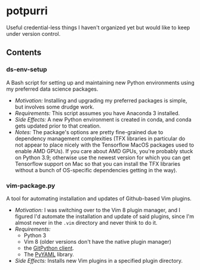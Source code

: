 # potpurri
Useful credential-less things I haven't organized yet but would like to keep under version control.


## Contents

### ds-env-setup

A Bash script for setting up and maintaining new Python environments using my preferred data science packages.
* *Motivation:* Installing and upgrading my preferred packages is simple, but involves some drudge work.
* *Requirements:* This script assumes you have Anaconda 3 installed.
* *Side Effects:* A new Python environment is created in conda, and conda gets updated prior to that creation.
* *Notes:* The package's options are pretty fine-grained due to dependency management complexities (TFX libraries in particular do not appear to place nicely with the Tensorflow MacOS packages used to enable AMD GPUs). If you care about AMD GPUs, you're probably stuck on Python 3.9; otherwise use the newest version for which you can get Tensorflow support on Mac so that you can install the TFX libraries without a bunch of OS-specific dependencies getting in the way).

### vim-package.py

A tool for automating installation and updates of Github-based Vim plugins.
* *Motivation:* I was switching over to the Vim 8 plugin manager, and I figured I'd automate the installation and update of said plugins, since I'm almost never in the `.vim` directory and never think to do it.
* *Requirements:*
  * Python 3
  * Vim 8 (older versions don't have the native plugin manager)
  * the [GitPython client](https://github.com/gitpython-developers/GitPython).
  * The [PyYAML](https://pyyaml.org/wiki/PyYAMLDocumentation) library.
* *Side Effects:* Installs new Vim plugins in a specified plugin directory.
